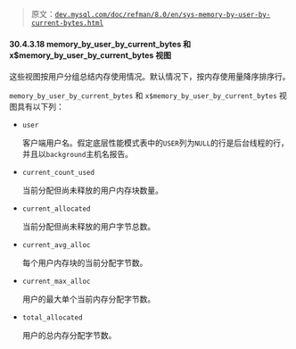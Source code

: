 > 原文：[`dev.mysql.com/doc/refman/8.0/en/sys-memory-by-user-by-current-bytes.html`](https://dev.mysql.com/doc/refman/8.0/en/sys-memory-by-user-by-current-bytes.html)

#### 30.4.3.18 memory_by_user_by_current_bytes 和 x$memory_by_user_by_current_bytes 视图

这些视图按用户分组总结内存使用情况。默认情况下，按内存使用量降序排序行。

`memory_by_user_by_current_bytes` 和 `x$memory_by_user_by_current_bytes` 视图具有以下列：

+   `user`

    客户端用户名。假定底层性能模式表中的`USER`列为`NULL`的行是后台线程的行，并且以`background`主机名报告。

+   `current_count_used`

    当前分配但尚未释放的用户内存块数量。

+   `current_allocated`

    当前分配但尚未释放的用户字节总数。

+   `current_avg_alloc`

    每个用户内存块的当前分配字节数。

+   `current_max_alloc`

    用户的最大单个当前内存分配字节数。

+   `total_allocated`

    用户的总内存分配字节数。
